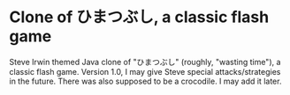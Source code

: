 # Clone of ひまつぶし, a classic flash game
Steve Irwin themed Java clone of "ひまつぶし" (roughly, "wasting time"), a classic flash game. 
Version 1.0, I may give Steve special attacks/strategies in the future. 
There was also supposed to be a crocodile. I may add it later.
